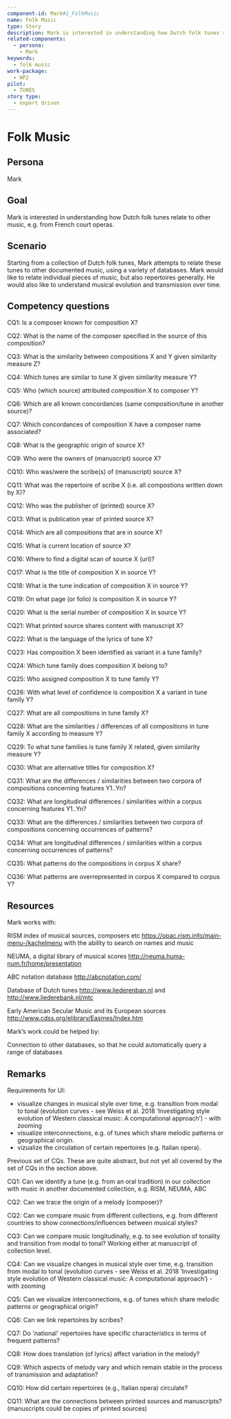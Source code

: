 ```yaml
---
component-id: Mark#1_FolkMusic
name: Folk Music 
type: Story
description: Mark is interested in understanding how Dutch folk tunes relate to other music, e.g. French court operas.
related-components:
  - persona: 
    - Mark
keywords: 
  - folk music
work-package:
  - WP2
pilot:
  - TUNES
story type:
  - expert driven
---
```



# Folk Music

## Persona

Mark

## Goal

Mark is interested in understanding how Dutch folk tunes relate to other music, e.g. from French court operas.

## Scenario

Starting from a collection of Dutch folk tunes, Mark attempts to relate these tunes to other documented music, using a variety of databases.  Mark would like to relate individual pieces of music, but also repertoires generally.  He would also like to understand musical evolution and transmission over time.

## Competency questions

CQ1: Is a composer known for composition X? 

CQ2: What is the name of the composer specified in the source of this composition? 

CQ3: What is the similarity between compositions X and Y given similarity measure Z? 

CQ4: Which tunes are similar to tune X given similarity measure Y?

CQ5: Who (which source) attributed composition X to composer Y?

CQ6: Which are all known concordances (same composition/tune in another source)?

CQ7: Which concordances of composition X have a composer name associated?

CQ8: What is the geographic origin of source X? 

CQ9: Who were the owners of (manuscript) source X? 

CQ10: Who was/were the scribe(s) of (manuscript) source X?

CQ11: What was the repertoire of scribe X (i.e. all compostions written down by X)? 

CQ12: Who was the publisher of (printed) source X? 

CQ13: What is publication year of printed source X? 

CQ14: Which are all compositions that are in source X?

CQ15: What is current location of source X? 

CQ16: Where to find a digital scan of source X (url)? 

CQ17: What is the title of composition X in source Y? 

CQ18: What is the tune indication of composition X in source Y?

CQ19: On what page (or folio) is composition X in source Y? 

CQ20: What is the serial number of composition X in source Y? 

CQ21: What printed source shares content with manuscript X?

CQ22: What is the language of the lyrics of tune X?

CQ23: Has composition X been identified as variant in a tune family?

CQ24: Which tune family does composition X belong to?

CQ25: Who assigned composition X to tune family Y?

CQ26: With what level of confidence is composition X a variant in tune family Y? 

CQ27: What are all compositions in tune family X? 

CQ28: What are the similarities / differences of all compositions in tune family X according to measure Y?

CQ29: To what tune families is tune family X related, given similarity measure Y? 

CQ30: What are alternative titles for composition X? 

CQ31: What are the differences / similarities between two corpora of compositions concerning features Y1..Yn? 

CQ32: What are longitudinal differences / similarities within a corpus concerning features Y1..Yn?

CQ33: What are the differences / similarities between two corpora of compositions concerning occurrences of patterns? 

CQ34: What are longitudinal differences / similarities within a corpus concerning occurrences of patterns?

CQ35: What patterns do the compositions in corpus X share?

CQ36: What patterns are overrepresented in corpus X compared to corpus Y?

## Resources

Mark works with:

RISM index of musical sources, composers etc https://opac.rism.info/main-menu-/kachelmenu with the ability to search on names and music

NEUMA, a digital library of musical scores http://neuma.huma-num.fr/home/presentation 

ABC notation database http://abcnotation.com/ 

Database of Dutch tunes http://www.liederenban.nl and http://www.liederebank.nl/mtc

Early American Secular Music and its European sources http://www.cdss.org/elibrary/Easmes/Index.htm

Mark’s work could be helped by:

Connection to other databases, so that he could automatically query a range of databases

## Remarks

Requirements for UI:
- visualize changes in musical style over time, e.g. transition from modal to tonal (evolution curves - see Weiss et al. 2018 ‘Investigating style evolution of Western classical music: A computational approach’) - with zooming
- visualize interconnections, e.g. of tunes which share melodic patterns or geographical origin.
- vizualize the circulation of certain repertoires (e.g. Italian opera).

Previous set of CQs. These are quite abstract, but not yet all covered by the set of CQs in the section above.

CQ1: Can we identify a tune (e.g. from an oral tradition) in our collection with music in another documented collection, e.g. RISM, NEUMA, ABC

CQ2: Can we trace the origin of a melody (composer)?

CQ2: Can we compare music from different collections, e.g. from different countries to show connections/influences between musical styles?

CQ3: Can we compare music longitudinally, e.g. to see evolution of tonality and transition from modal to tonal? Working either at manuscript of collection level.

CQ4: Can we visualize changes in musical style over time, e.g. transition from modal to tonal (evolution curves - see Weiss et al. 2018 ‘Investigating style evolution of Western classical music: A computational approach’) - with zooming

CQ5: Can we visualize interconnections, e.g. of tunes which share melodic patterns or geographical origin?

CQ6: Can we link repertoires by scribes?

CQ7: Do 'national' repertoires have specific characteristics in terms of frequent patterns?

CQ8: How does translation (of lyrics) affect variation in the melody?

CQ9: Which aspects of melody vary and which remain stable in the process of transmission and adaptation?

CQ10: How did certain repertoires (e.g., Italian opera) circulate?

CQ11: What are the connections between printed sources and manuscripts? (manuscripts could be copies of printed sources)